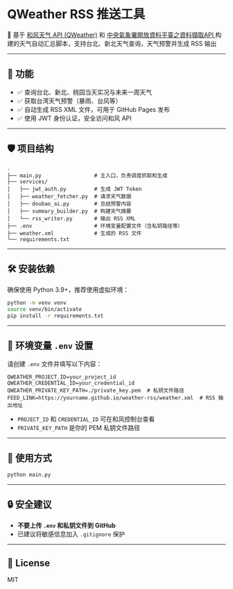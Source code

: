 # QWeather RSS 推送工具

📡 基于 [和风天气 API (QWeather)](https://dev.qweather.com/) 和 [中央氣象署開放資料平臺之資料擷取API
](https://opendata.cwa.gov.tw/dist/opendata-swagger.html)
构建的天气自动汇总脚本，支持台北、新北天气查询，天气预警并生成 RSS 输出

---

## 🔧 功能

- ✅ 查询台北、新北、桃园当天实况与未来一周天气
- ✅ 获取台湾天气预警（暴雨、台风等）
- ✅ 自动生成 RSS XML 文件，可用于 GitHub Pages 发布
- ✅ 使用 JWT 身份认证，安全访问和风 API

---

## 🛡️ 项目结构

```
.
├── main.py                 # 主入口，负责调度抓取和生成
├── services/
│   ├── jwt_auth.py         # 生成 JWT Token
│   ├── weather_fetcher.py  # 请求天气数据
│   ├── doubao_ai.py        # 总结预警内容
│   ├── summary_builder.py  # 构建天气摘要
│   └── rss_writer.py       # 输出 RSS XML
├── .env                    # 环境变量配置文件（含私钥路径等）
├── weather.xml             # 生成的 RSS 文件
└── requirements.txt
```

---

## 🛠️ 安装依赖

确保使用 Python 3.9+，推荐使用虚拟环境：

```bash
python -m venv venv
source venv/bin/activate
pip install -r requirements.txt
```

---

## 🔑 环境变量 `.env` 设置

请创建 `.env` 文件并填写以下内容：

```dotenv
QWEATHER_PROJECT_ID=your_project_id
QWEATHER_CREDENTIAL_ID=your_credential_id
QWEATHER_PRIVATE_KEY_PATH=./private_key.pem  # 私钥文件路径
FEED_LINK=https://yourname.github.io/weather-rss/weather.xml  # RSS 输出地址
```

- `PROJECT_ID` 和 `CREDENTIAL_ID` 可在和风控制台查看
- `PRIVATE_KEY_PATH` 是你的 PEM 私钥文件路径

---

## 🚀 使用方式

```bash
python main.py
```

---

## 🔒 安全建议

- **不要上传 `.env` 和私钥文件到 GitHub**
- 已建议将敏感信息加入 `.gitignore` 保护

---

## 📜 License

MIT
